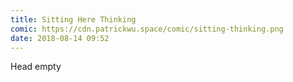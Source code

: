 ```yaml
---
title: Sitting Here Thinking
comic: https://cdn.patrickwu.space/comic/sitting-thinking.png
date: 2018-08-14 09:52
---
```

Head empty